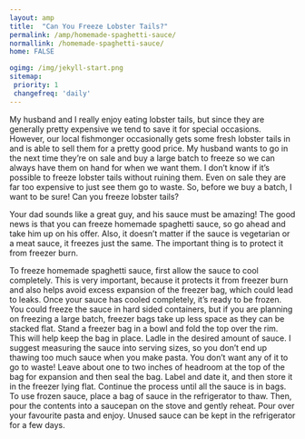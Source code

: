 ```yaml
---
layout: amp
title:  "Can You Freeze Lobster Tails?"
permalink: /amp/homemade-spaghetti-sauce/
normallink: /homemade-spaghetti-sauce/
home: FALSE

ogimg: /img/jekyll-start.png
sitemap:
 priority: 1
 changefreq: 'daily'
---
```


My husband and I really enjoy eating lobster tails, but since they are generally pretty expensive we tend to save it for special occasions. However, our local fishmonger occasionally gets some fresh lobster tails in and is able to sell them for a pretty good price. My husband wants to go in the next time they’re on sale and buy a large batch to freeze so we can always have them on hand for when we want them. I don’t know if it’s possible to freeze lobster tails without ruining them. Even on sale they are far too expensive to just see them go to waste. So, before we buy a batch, I want to be sure! Can you freeze lobster tails?

Your dad sounds like a great guy, and his sauce must be amazing! The good news is that you can freeze homemade spaghetti sauce, so go ahead and take him up on his offer. Also, it doesn’t matter if the sauce is vegetarian or a meat sauce, it freezes just the same. The important thing is to protect it from freezer burn.

To freeze homemade spaghetti sauce, first allow the sauce to cool completely. This is very important, because it protects it from freezer burn and also helps avoid excess expansion of the freezer bag, which could lead to leaks. Once your sauce has cooled completely, it’s ready to be frozen. You could freeze the sauce in hard sided containers, but if you are planning on freezing a large batch, freezer bags take up less space as they can be stacked flat.
Stand a freezer bag in a bowl and fold the top over the rim. This will help keep the bag in place. Ladle in the desired amount of sauce. I suggest measuring the sauce into serving sizes, so you don’t end up thawing too much sauce when you make pasta. You don’t want any of it to go to waste! Leave about one to two inches of headroom at the top of the bag for expansion and then seal the bag. Label and date it, and then store it in the freezer lying flat. Continue the process until all the sauce is in bags.
To use frozen sauce, place a bag of sauce in the refrigerator to thaw. Then, pour the contents into a saucepan on the stove and gently reheat. Pour over your favourite pasta and enjoy. Unused sauce can be kept in the refrigerator for a few days.
